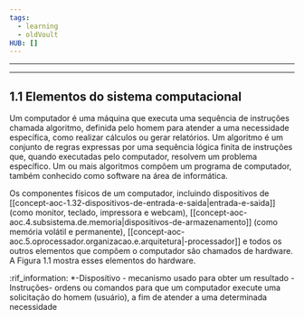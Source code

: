 ```yaml
---
tags:
  - learning
  - oldVoult
HUB: []
---
```

---

---

## 1.1 Elementos do sistema computacional

Um computador é uma máquina que executa uma sequência de instruções chamada algoritmo, definida pelo homem para atender a uma necessidade específica, como realizar cálculos ou gerar relatórios. Um algoritmo é um conjunto de regras expressas por uma sequência lógica finita de instruções que, quando executadas pelo computador, resolvem um problema específico. Um ou mais algoritmos compõem um programa de computador, também conhecido como software na área de informática.

Os componentes físicos de um computador, incluindo dispositivos de [[concept-aoc-1.32-dispositivos-de-entrada-e-saida|entrada-e-saida]] (como monitor, teclado, impressora e webcam), [[concept-aoc-aoc.4.subsistema.de.memoria|dispositivos-de-armazenamento]] (como memória volátil e permanente), [[concept-aoc-aoc.5.oprocessador.organizacao.e.arquitetura|-processador]] e todos os outros elementos que compõem o computador são chamados de hardware. A Figura 1.1 mostra esses elementos do hardware.





:rif_information:
*-Dispositivo -  mecanismo usado para obter um resultado
-Instruções- ordens ou comandos para que um computador execute uma solicitação do homem (usuário), a fim de atender a uma determinada necessidade
